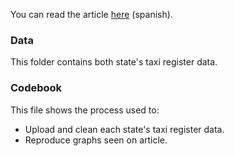 You can read the article [here](https://medium.com/@edgar.gutierrez.gzz/padr%C3%B3n-de-taxis-de-nuevo-le%C3%B3n-121b12bf3d89#.ck9ypuqca) (spanish).

### Data

This folder contains both state's taxi register data.

### Codebook

This file shows the process used to: 
+ Upload and clean each state's taxi register data. 
+ Reproduce graphs seen on article. 

